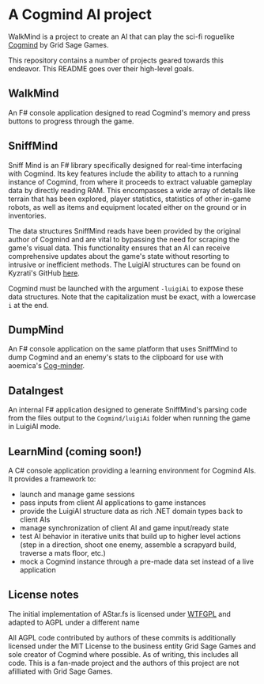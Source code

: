 # A Cogmind AI project

WalkMind is a project to create an AI that can play the sci-fi roguelike [Cogmind](https://gridsagegames.com/cogmind) by Grid Sage Games.

This repository contains a number of projects geared towards this endeavor. This README goes over their high-level goals.

## WalkMind

An F# console application designed to read Cogmind's memory and press buttons to progress through the game.

## SniffMind

Sniff Mind is an F# library specifically designed for real-time interfacing with Cogmind. Its key features include the ability to attach to a running instance of Cogmind, from where it proceeds to extract valuable gameplay data by directly reading RAM. This encompasses a wide array of details like terrain that has been explored, player statistics, statistics of other in-game robots, as well as items and equipment located either on the ground or in inventories.

The data structures SniffMind reads have been provided by the original author of Cogmind and are vital to bypassing the need for scraping the game's visual data. This functionality ensures that an AI can receive comprehensive updates about the game's state without resorting to intrusive or inefficient methods. The LuigiAI structures can be found on Kyzrati's GitHub [here](https://github.com/Kyzrati/luigiai/tree/main).

Cogmind must be launched with the argument `-luigiAi` to expose these data structures. Note that the capitalization must be exact, with a lowercase `i` at the end.

## DumpMind

An F# console application on the same platform that uses SniffMind to dump Cogmind and an enemy's stats to the clipboard for use with aoemica's [Cog-minder](https://noemica.github.io/cog-minder/simulator.html).

## DataIngest

An internal F# application designed to generate SniffMind's parsing code from the files output to the `Cogmind/luigiAi` folder when running the game in LuigiAI mode.

## LearnMind (coming soon!)

A C# console application providing a learning environment for Cogmind AIs. It provides a framework to:
- launch and manage game sessions
- pass inputs from client AI applications to game instances
- provide the LuigiAI structure data as rich .NET domain types back to client AIs
- manage synchronization of client AI and game input/ready state
- test AI behavior in iterative units that build up to higher level actions (step in a direction, shoot one enemy, assemble a scrapyard build, traverse a mats floor, etc.)
- mock a Cogmind instance through a pre-made data set instead of a live application

## License notes

The initial implementation of AStar.fs is licensed under [WTFGPL](http://www.wtfpl.net/txt/copying/) and adapted to AGPL under a different name

All AGPL code contributed by authors of these commits is additionally licensed under the MIT License to the business entity Grid Sage Games and sole creator of Cogmind where possible. As of writing, this includes all code. This is a fan-made project and the authors of this project are not afilliated with Grid Sage Games.
